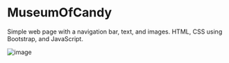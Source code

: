 # MuseumOfCandy
Simple web page with a navigation bar, text, and images. HTML, CSS using Bootstrap, and JavaScript. 

![image](https://github.com/kylehraja/MuseumOfCandy/assets/140476247/009a91c0-dfb3-4e43-bd80-6435bac93556)
